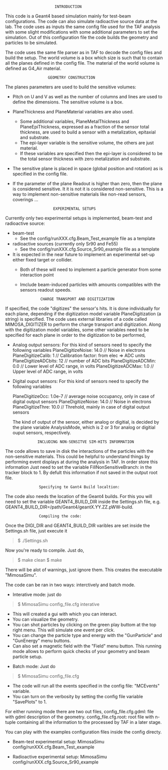                           INTRODUCTION

This code is a Geant4 based simulation mainly for test-beam configurations. 
The code can also simulate radioactive source data at the lab. 
The code uses as inputs the same config file used for the TAF analysis with 
some slight modifications with some additional parameters to set the 
simulation. Out of this configuration file the code builds the geometry 
and particles to be simulated.

The code uses the same file parser as in TAF to decode the config files 
and build the setup. The world volume is a box which size is such that to 
contain all the planes defined in the config file. The material of the world 
volume is defined as G4_Air material.

                       GEOMETRY CONSTRUCTION

The planes parameters are used to build the sensitive volumes:
 - Pitch on U and V as well as the number of columns and lines are used to 
   define the dimensions. The sensitive volume is a box.
 - PlaneThickness and PlaneMaterial variables are also used.
   * Some additional variables, PlaneMetalThickness and PlaneEpiThickness,
     expressed as a fraction of the sensor total thickness, are used to build a 
     sensor with a metalization, epitaxial and substrate.
   * The epi-layer variable is the sensitive volume, the others are just material.
   * If these variables are specified then the epi-layer is considered to be the 
     total sensor thickness with zero metalization and substrate.
 - The sensitive plane is placed in space (global position and rotation) as 
   is specified in the config file.
 - If the parameter of the plane Readout is higher than zero, then the plane 
   is considered sensitive. It it is not it is considered non-sensitive.
   This is a way to implement non-sensitive materials like non-read sensors, coverings ...

                         EXPERIMENTAL SETUPS
   
Currently only two experimental setups is implemented, beam-test and radioactive source:
  - beam-test
    * See the config/runXXX.cfg.Beam_Test_example file as a template
  - radioactive sources (currently only Sr90 and Fe55)
    * See the config/runXXX.cfg.Source_Sr90_example file as a template
  - It is expected in the near future to implement an experimental set-up 
    either fixed target or collider.
    * Both of these will need to implement a particle generator from some interaction point
    * Imclude beam-induced particles with amounts compatibles with the sensors readout speeds.
    
                   CHARGE TRANSPORT AND DIGITIZATION
                   
If specified, the code "digitizes" the sensor's hits. It is done individually for each plane, depending 
if the digitization model variable PlaneDigitization (a string) is specified. The code uses external 
libraries of a code called MIMOSA_DIGITIZER to perform the charge transport and digitization. Along with the 
digitization model variables, some other variables need to be specified for each plane in order to the 
digitization to be performed,

  - Analog output sensors:
    For this kind of sensors need to specify the following variables
    PlaneDigitizeNoise:   14.0               // Noise in electrons
    PlaneDigitizeCalib:   1                  // Calibration factor: from elec => ADC units
    PlaneDigitizeADCbits: 12                 // number of ADC bits
    PlaneDigitizeADCMin:  0.0                // Lower level of ADC range, in volts
    PlaneDigitizeADCMax:  1.0                // Upper level of ADC range, in volts

  - Digital ouput sensors:
    For this kind of sensors need to specify the following variables
    
    PlaneDigitizeOcc:     1.0e-7             // average noise occupancy, only in case of digital output sensors
    PlaneDigitizeNoise:   14.0               // Noise in electrons
    PlaneDigitizeThre:    10.0               // Threhold, mainly in case of digital output sensors
    
    The kind of output of the sensor, either analog or digitial, is decided by the plane variable AnalysisMode,
    which is 2 or 3 for analog or digitial ouput sensors, respectively.
    
                   INCLUDING NON-SENSITVE SIM-HITS INFORMATION
                   
The code allows to save in disk the interactions of the particles with the non-sensitive materials. This could be 
helpful to understand things by performing event displays at during the analysis in TAF. In order store this information 
Just need to set the variable FillNonSensitiveBranch: in the tracker block to 1. By defult this information if not saved 
in the output root file.


                   Specifying te Gant4 Build localtion:

The code also needs the location of the Geant4 builds. For this you will need to set the variable GEANT4_BUILD_DIR inside the 
Settings.sh file, e.g. GEANT4_BUILD_DIR=/path/Geant4/geantX.YY.ZZ.pWW-build.

                   Compiling the code:
    
Once the DIGI_DIR and GEANT4_BUILD_DIR varibles are set inside the Settings.sh file, just execute it

>$ ./Settings.sh
    
Now you're ready to compile. Just do,

>$ make clean
>$ make

There will be alot of warnings, just ignore them. This creates the executable "MimosaSimu".

The code can be ran in two ways: interctively and batch mode.

- Interative mode: just do 
>$ MimosaSimu config_file.cfg  interative
  * This will created a gui with which you can interact.
  * You can visualize the geometry.
  * You can shot particles by clicking on the green play buttom at the top right menu. This will simulate one event per click.
  * You can change the particle type and energy with the "GunParticle" and "GunEnergy" menu buttons. 
  * Can also set a magnetic field with the "Field" menu button.
  This running mode allows to perform quick checks of your geometry and beam particle setup.

- Batch mode: Just do 
>$ MimosaSimu config_file.cfg
  * The code will run all the events specified in the config file: "MCEvents" variable.
  * You can turn on the verbosity by setting the config file variable "SavePlots" to 1.

For either running mode there are two out files,
  config_file.cfg.gdml: file with gdml description of the geometry.
  config_file.cfg.root: root file with n-tuple containing all the information to the processed by TAF in a later stage.


You can play with the examples configuration files inside the config directy.

- Beam-test experimental setup:
MimosaSimu  config/runXXX.cfg.Beam_Test_example

- Radioactive experimental setup:
MimosaSimu  config/runXXX.cfg.Source_Sr90_example



  
